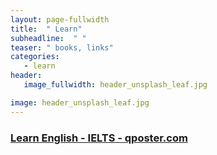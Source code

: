 ```yaml
---
layout: page-fullwidth
title:  " Learn"
subheadline:  " "
teaser: " books, links"
categories: 
   - learn
header:
   image_fullwidth: header_unsplash_leaf.jpg

image: header_unsplash_leaf.jpg
---
```


### [Learn English - IELTS - qposter.com](http://www.qposter.com)